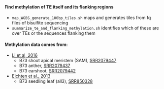 #### Find methylation of TE itself and its flanking regions

- `map_WGBS_generate_100bp_tiles.sh` maps and generates tiles from fq files of bisulfite sequencing
- `summarize_te_and_flanking_methylation.sh` identifies which of these are over TEs or the sequences flanking them


#### Methylation data comes from:
  - [Li et al, 2016](http://www.pnas.org/content/112/47/14728)
    - B73 shoot apical meristem (SAM), [SRR2079447](https://www.ncbi.nlm.nih.gov/sra/SRX1073669[accn])
    - B73 anther, [SRR2079437](https://www.ncbi.nlm.nih.gov/sra/SRX1073655[accn])
    - B73 earshoot, [SRR2079442](https://www.ncbi.nlm.nih.gov/sra/SRX1073668[accn])
  - [Eichten et al., 2013](http://www.plantcell.org/content/25/8/2783.long)
     - B73 seedling leaf (all3), [SRR850328](https://www.ncbi.nlm.nih.gov/sra/SRX277460[accn])


